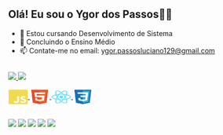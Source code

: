 ## Olá! Eu sou o Ygor dos Passos🙅‍♂️

- 🔭 Estou cursando Desenvolvimento de Sistema
- 🌱 Concluindo o Ensino Médio
- 📫 Contate-me no email: ygor.passosluciano129@gmail.com

##

<div >
    <a href="https://github.com/passosygor">
  <img height="165em" src="https://github-readme-stats.vercel.app/api?username=passosygor&show_icons=true&theme=calm_pink&include_all_commits=true&count_private=true"/>
  <img height="165em" src="https://github-readme-stats.vercel.app/api/top-langs/?username=passosygor&layout=compact&langs_count=7&theme=calm_pink"/>
</div>

<div style="display: inline_block"><br>
  <img align="center" alt="Mathias-Js" height="30" width="40" src="https://raw.githubusercontent.com/devicons/devicon/master/icons/javascript/javascript-plain.svg">
  <img align="center" alt="Mathias-HTML" height="30" width="40" src="https://raw.githubusercontent.com/devicons/devicon/master/icons/html5/html5-original.svg">
  <img align="center" alt="Mathias-React" height="30" width="40" src="https://raw.githubusercontent.com/devicons/devicon/master/icons/react/react-original.svg">
  <img align="center" alt="Mathias-CSS" height="30" width="40" src="https://raw.githubusercontent.com/devicons/devicon/master/icons/css3/css3-original.svg">
</div>

##

<div> 
  <a href="https://youtube.com/@7_matheus_77?si=ArnOnlUUvcbIPE5w" target="_blank"><img src="https://img.shields.io/badge/YouTube-FF0000?style=for-the-badge&logo=youtube&logoColor=white" target="_blank"></a>
  <a href="https://www.instagram.com/ms.mathiaas/" target="_blank"><img src="https://img.shields.io/badge/-Instagram-%23E4405F?style=for-the-badge&logo=instagram&logoColor=white" target="_blank"></a>
 	<a href="https://www.twitch.tv/g1nnw" target="_blank"><img src="https://img.shields.io/badge/Twitch-9146FF?style=for-the-badge&logo=twitch&logoColor=white" target="_blank"></a>
  <a href = "mailto:matheusmathiasdossantos@gmail.com"><img src="https://img.shields.io/badge/-Gmail-%23333?style=for-the-badge&logo=gmail&logoColor=white" target="_blank"></a>
  <a href="https://www.linkedin.com/in/matheus-mathias-dos-santos-3955a0325/" target="_blank"><img src="https://img.shields.io/badge/-LinkedIn-%230077B5?style=for-the-badge&logo=linkedin&logoColor=white" target="_blank"></a> 
  
</div>
